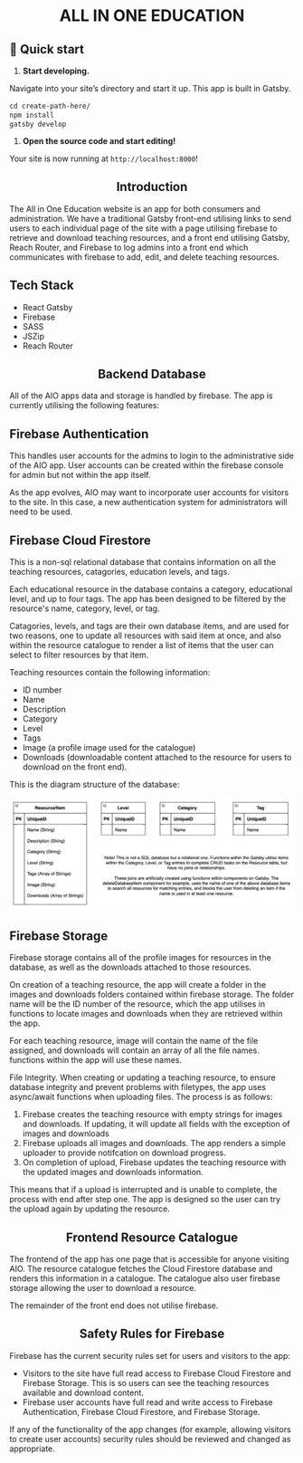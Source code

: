 <h1 align="center">
  ALL IN ONE EDUCATION
</h1>

## 🚀 Quick start

1.  **Start developing.**

Navigate into your site’s directory and start it up. This app is built in Gatsby.

```shell
cd create-path-here/
npm install
gatsby develop
```

1.  **Open the source code and start editing!**

Your site is now running at `http://localhost:8000`!

<h2 align="center">Introduction</h2>

The All in One Education website is an app for both consumers and administration. We have a traditional Gatsby front-end utilising links to send users to each       individual page of the site with a page utilising firebase to retrieve and download teaching resources, and a front end utilising Gatsby, Reach Router, and         Firebase to log admins into a front end which communicates with firebase to add, edit, and delete teaching resources.

<h2>Tech Stack</h2>

- React Gatsby
- Firebase
- SASS
- JSZip
- Reach Router

<h2 align="center">Backend Database</h2>

All of the AIO apps data and storage is handled by firebase. The app is currently utilising the following features:

<h2>Firebase Authentication</h2>

This handles user accounts for the admins to login to the administrative side of the AIO app. User accounts can be created within the firebase console for admin but not within the app itself. 

As the app evolves, AIO may want to incorporate user accounts for visitors to the site. In this case, a new authentication system for administrators will need to be used.

<h2>Firebase Cloud Firestore</h2> 
  
This is a non-sql relational database that contains information on all the teaching resources, catagories, education levels, and tags. 

Each educational resource in the database contains a category, educational level, and up to four tags. The app has been designed to be filtered by the resource's name, category, level, or tag. 

Catagories, levels, and tags are their own database items, and are used for two reasons, one to update all resources with said item at once, and also within the resource catalogue to render a list of items that the user can select to filter resources by that item.

Teaching resources contain the following information:
- ID number
- Name
- Description
- Category
- Level
- Tags
- Image (a profile image used for the catalogue)
- Downloads (downloadable content attached to the resource for users to download on the front end).

This is the diagram structure of the database:

![Database Diagram](/src/images/database-diagram.png)

<h2>Firebase Storage</h2>
    
Firebase storage contains all of the profile images for resources in the database, as well as the downloads attached to those resources.

On creation of a teaching resource, the app will create a folder in the images and downloads folders contained within firebase storage. The folder name will be the ID number of the resource, which the app utilises in functions to locate images and downloads when they are retrieved within the app. 

For each teaching resource, image will contain the name of the file assigned, and downloads will contain an array of all the file names. functions within the app will use these names.

File Integrity.
When creating or updating a teaching resource, to ensure database integrity and prevent problems with filetypes, the app uses async/await functions when uploading files. The process is as follows:

1. Firebase creates the teaching resource with empty strings for images and downloads. If updating, it will update all fields with the exception of images and downloads
2. Firebase uploads all images and downloads. The app renders a simple uploader to provide notifcation on download progress.
3. On completion of upload, Firebase updates the teaching resource with the updated images and downloads information.

This means that if a upload is interrupted and is unable to complete, the process with end after step one. The app is designed so the user can try the upload again by updating the resource.

<h2 align="center">Frontend Resource Catalogue</h2>
    
The frontend of the app has one page that is accessible for anyone visiting AIO. The resource catalogue fetches the Cloud Firestore database and renders this information in a catalogue. The catalogue also user firebase storage allowing the user to download a resource.

The remainder of the front end does not utilise firebase.

<h2 align="center">Safety Rules for Firebase</h2>
  
Firebase has the current security rules set for users and visitors to the app:

- Visitors to the site have full read access to Firebase Cloud Firestore and Firebase Storage. This is so users can see the teaching resources available and download content.
- Firebase user accounts have full read and write access to Firebase Authentication, Firebase Cloud Firestore, and Firebase Storage. 

If any of the functionality of the app changes (for example, allowing visitors to create user accounts) security rules should be reviewed and changed as appropriate.

